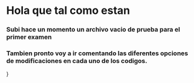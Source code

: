 # Hola que tal como estan
### Subi hace un momento un archivo vacio de prueba para el primer examen
### Tambien pronto voy a ir comentando las diferentes opciones de modificaciones en cada uno de los codigos.
}
